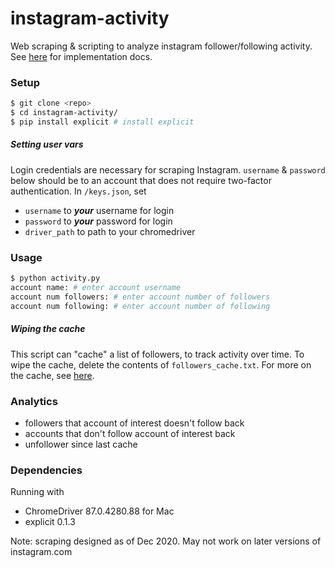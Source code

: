 # instagram-activity
Web scraping & scripting to analyze instagram follower/following activity. See [here](docs.md) for implementation docs.

### Setup
```bash
$ git clone <repo>
$ cd instagram-activity/
$ pip install explicit # install explicit
```

##### Setting user vars
Login credentials are necessary for scraping Instagram. `username` & `password` below should be to an account that does not require two-factor authentication. In `/keys.json`, set
- `username` to ***your*** username for login
- `password` to ***your*** password for login
- `driver_path` to path to your chromedriver

### Usage
```bash
$ python activity.py
account name: # enter account username
account num followers: # enter account number of followers
account num following: # enter account number of following
```

##### Wiping the cache
This script can "cache" a list of followers, to track activity over time. To wipe the cache, delete the contents of `followers_cache.txt`. For more on the cache, see [here](docs.md#the-cache).

### Analytics
- followers that account of interest doesn't follow back
- accounts that don't follow account of interest back
- unfollower since last cache

### Dependencies
Running with
- ChromeDriver 87.0.4280.88 for Mac
- explicit 0.1.3

Note: scraping designed as of Dec 2020. May not work on later versions of instagram.com
